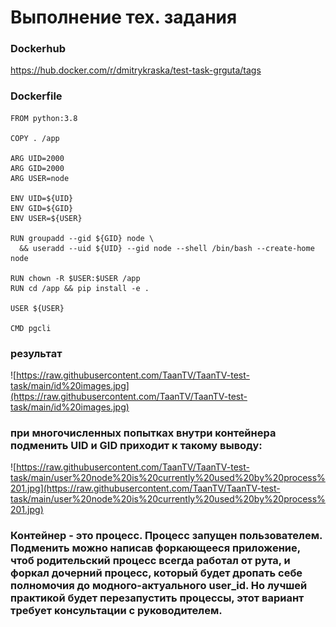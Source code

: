 # Выполнение тех. задания

### Dockerhub

https://hub.docker.com/r/dmitrykraska/test-task-grguta/tags


### Dockerfile

````
FROM python:3.8

COPY . /app

ARG UID=2000
ARG GID=2000
ARG USER=node

ENV UID=${UID}
ENV GID=${GID}
ENV USER=${USER}

RUN groupadd --gid ${GID} node \
  && useradd --uid ${UID} --gid node --shell /bin/bash --create-home node

RUN chown -R $USER:$USER /app
RUN cd /app && pip install -e .

USER ${USER}

CMD pgcli
````

### результат 
![https://raw.githubusercontent.com/TaanTV/TaanTV-test-task/main/id%20images.jpg](https://raw.githubusercontent.com/TaanTV/TaanTV-test-task/main/id%20images.jpg)

### при многочисленных попытках внутри контейнера подменить UID и GID приходит к такому выводу:

![https://raw.githubusercontent.com/TaanTV/TaanTV-test-task/main/user%20node%20is%20currently%20used%20by%20process%201.jpg](https://raw.githubusercontent.com/TaanTV/TaanTV-test-task/main/user%20node%20is%20currently%20used%20by%20process%201.jpg)

### Контейнер - это процесс. Процесс запущен пользователем. Подменить можно написав форкающееся приложение, чтоб родительский процесс всегда работал от рута, и форкал дочерний процесс, который будет дропать себе полномочия до модного-актуального user_id. Но лучшей практикой будет перезапустить процессы, этот вариант требует консультации с руководителем.

